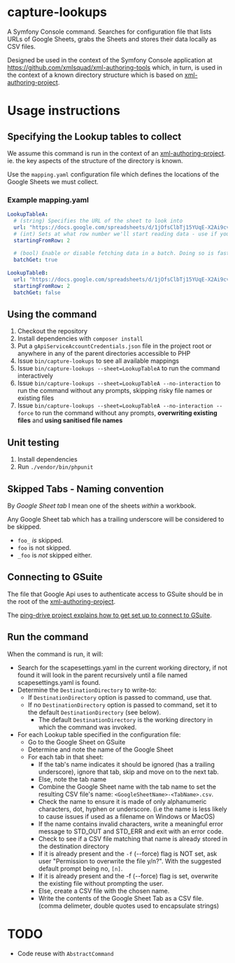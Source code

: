 # capture-lookups

A Symfony Console command. Searches for configuration file that lists URLs of Google Sheets, grabs the Sheets and stores their data locally as CSV files.

Designed be used in the context of the Symfony Console application at https://github.com/xmlsquad/xml-authoring-tools which, in turn, is used in the context of a known directory structure which is based on [xml-authoring-project](https://github.com/xmlsquad/xml-authoring-project).

# Usage instructions

## Specifying the Lookup tables to collect

We assume this command is run in the context of an [xml-authoring-project](https://github.com/xmlsquad/xml-authoring-project). ie. the key aspects of the structure of the directory is known.

Use the `mapping.yaml` configuration file which defines the locations of the Google Sheets we must collect.

### Example mapping.yaml

```yaml
LookupTableA:
  # (string) Specifies the URL of the sheet to look into
  url: "https://docs.google.com/spreadsheets/d/1jOfsClbTj15YUqE-X2Ai9cvyhP-GLvP8CGZPgD1TysI/edit#gid=0"
  # (int) Sets at what row number we'll start reading data - use if you want to skip the beginning of the sheet, for example a header
  startingFromRow: 2
  
  # (bool) Enable or disable fetching data in a batch. Doing so is faster, but may fail if there is a lot of data to be fetched
  batchGet: true
  
LookupTableB:
  url: "https://docs.google.com/spreadsheets/d/1jOfsClbTj15YUqE-X2Ai9cvyhP-GLvP8CGZPgD1TysI/edit#gid=0"
  startingFromRow: 2
  batchGet: false
```  

## Using the command

1. Checkout the repository
1. Install dependencies with `composer install`
1. Put a `gApiServiceAccountCredentials.json` file in the project root or anywhere in any of the parent directories accessible to PHP
1. Issue `bin/capture-lookups` to see all available mappings
1. Issue `bin/capture-lookups --sheet=LookupTableA` to run the command interactively
1. Issue `bin/capture-lookups --sheet=LookupTableA --no-interaction` to run the command without any prompts, skipping risky file names or existing files
1. Issue `bin/capture-lookups --sheet=LookupTableA --no-interaction --force` to run the command without any prompts, **overwriting existing files** and **using sanitised file names**
 
## Unit testing

1. Install dependencies
1. Run `./vendor/bin/phpunit`

## Skipped Tabs - Naming convention

By _Google Sheet tab_ I mean one of the sheets _within_ a workbook. 

Any Google Sheet tab which has a trailing underscore will be considered to be skipped. 

* `foo_` *is* skipped.
* `foo` is not skipped.
* `_foo` is *not* skipped either. 

## Connecting to GSuite

The file that Google Api uses to authenticate access to GSuite should be in the root of the [xml-authoring-project](https://github.com/xmlsquad/xml-authoring-project).

The [ping-drive project explains how to get set up to connect to GSuite](https://github.com/xmlsquad/ping-drive#usage).


## Run the command

When the command is run, it will:

* Search for the scapesettings.yaml in the current working directory, if not found it will look in the parent recursively until a file named scapesettings.yaml is found.
* Determine the `DestinationDirectory` to write-to:
  * If `DestinationDirectory` option is passed to command, use that.
  * If no `DestinationDirectory` option is passed to command, set it to the default `DestinationDirectory` (see below). 
    * The default `DestinationDirectory` is the working directory in which the command was invoked. 
* For each Lookup table specified in the configuration file:
  * Go to the Google Sheet on GSuite
  * Determine and note the name of the Google Sheet
  * For each tab in that sheet:
    * If the tab's name indicates it should be ignored (has a trailing underscore), ignore that tab, skip and move on to the next tab.
    * Else, note the tab name
    * Combine the Google Sheet name with the tab name to set the resulting CSV file's name: `<GoogleSheetName>-<TabName>.csv`. 
    * Check the name to ensure it is made of only alphanumeric characters, dot, hyphen or underscore. (i.e the name is less likely to cause issues if used as a filename on Windows or MacOS)  
    * If the name contains invalid characters, write a meaningful error message to STD_OUT and STD_ERR and exit with an error code.  
    * Check to see if a CSV file matching that name is already stored in the destination directory
    * If it is already present and the `-f` (--force) flag  is NOT set, ask user "Permission to overwrite the file y/n?". With the suggested default prompt being no, `[n]`.
    * If it is already present and the -f (--force) flag  is set, overwrite the existing file without prompting the user.
    * Else, create a CSV file with the chosen name. 
    * Write the contents of the Google Sheet Tab as a CSV file. (comma delimeter, double quotes used to encapsulate strings)  

# TODO

* Code reuse with `AbstractCommand`
